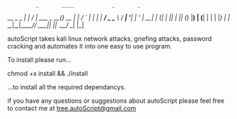             _       ____            _       _   
  __ _ _   _| |_ ___/ ___|  ___ _ __(_)_ __ | |_ 
 / _` | | | | __/ _ \___ \ / __| '__| | '_ \| __|
| (_| | |_| | || (_) |__) | (__| |  | | |_) | |_ 
 \__,_|\__,_|\__\___/____/ \___|_|  |_| .__/ \__|
                                      |_| 
                                                                
autoScript takes kali linux network attacks, griefing attacks, password cracking and
automates it into one easy to use program.

To install please run...

chmod +x install && ./install

...to install all the required dependancys.

if you have any questions or suggestions about autoScript please feel free to contact
me at tree.autoScript@gmail.com

